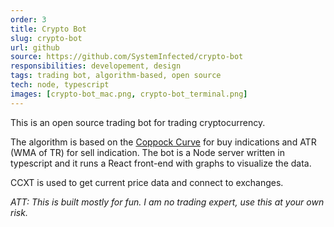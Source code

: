 ```yaml
---
order: 3
title: Crypto Bot
slug: crypto-bot
url: github
source: https://github.com/SystemInfected/crypto-bot
responsibilities: developement, design
tags: trading bot, algorithm-based, open source
tech: node, typescript
images: [crypto-bot_mac.png, crypto-bot_terminal.png]
---
```


This is an open source trading bot for trading cryptocurrency.

The algorithm is based on the <a href="https://en.wikipedia.org/wiki/Coppock_curve" target="_blank">Coppock Curve</a> for buy indications and ATR (WMA of TR) for sell indication.
The bot is a Node server written in typescript and it runs a React front-end with graphs to visualize the data.

CCXT is used to get current price data and connect to exchanges.

_ATT: This is built mostly for fun. I am no trading expert, use this at your own risk._
